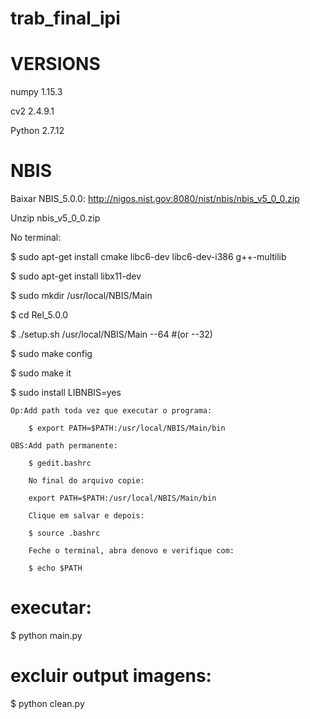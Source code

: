 # trab_final_ipi

# VERSIONS
numpy 1.15.3

cv2 2.4.9.1

Python 2.7.12

# NBIS

Baixar NBIS_5.0.0: http://nigos.nist.gov:8080/nist/nbis/nbis_v5_0_0.zip

Unzip nbis_v5_0_0.zip

No terminal:

$ sudo apt-get install cmake libc6-dev libc6-dev-i386 g++-multilib

$ sudo apt-get install libx11-dev

$ sudo mkdir /usr/local/NBIS/Main

$ cd Rel_5.0.0

$ ./setup.sh /usr/local/NBIS/Main --64 #(or --32)

$ sudo make config

$ sudo make it

$ sudo install LIBNBIS=yes

	Op:Add path toda vez que executar o programa:
	
		$ export PATH=$PATH:/usr/local/NBIS/Main/bin
	
	OBS:Add path permanente:
	
		$ gedit.bashrc
		
		No final do arquivo copie:
		
		export PATH=$PATH:/usr/local/NBIS/Main/bin
		
		Clique em salvar e depois:
		
		$ source .bashrc
		
		Feche o terminal, abra denovo e verifique com:
		
		$ echo $PATH

# executar:
$ python main.py

# excluir output imagens:
$ python clean.py
 
